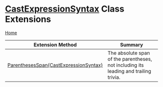 # [CastExpressionSyntax](https://docs.microsoft.com/en-us/dotnet/api/microsoft.codeanalysis.csharp.syntax.castexpressionsyntax) Class Extensions

[Home](../../../../../README.md)

| Extension Method | Summary |
| ---------------- | ------- |
| [ParenthesesSpan(CastExpressionSyntax)](../../../../../Roslynator/CSharp/SyntaxExtensions/ParenthesesSpan/README.md#1201715952) | The absolute span of the parentheses, not including its leading and trailing trivia\. |

